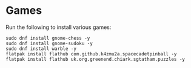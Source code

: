 # Games

Run the following to install various games:

```
sudo dnf install gnome-chess -y
sudo dnf install gnome-sudoku -y
sudo dnf install warble -y
flatpak install flathub com.github.k4zmu2a.spacecadetpinball -y
flatpak install flathub uk.org.greenend.chiark.sgtatham.puzzles -y
```
